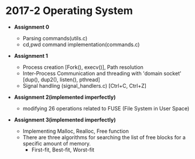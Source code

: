 2017-2 Operating System
=============  
* **Assignment 0**
    * Parsing commands(utils.c)
    * cd,pwd command implementation(commands.c)
  
* **Assignment 1** 
    * Process creation [Fork(), execv()], Path resolution
    * Inter-Process Communication and threading with 'domain socket' [dup(), dup2(), listen(), pthread]
    * Signal handling (signal_handlers.c) [Ctrl+C, Ctrl+Z]
  
* **Assignment 2(implemented imperfectly)**
    * modifying 26 operations related to FUSE (File System in User Space)
    
* **Assignment 3(implemented imperfectly)**
    * Implementing Malloc, Realloc, Free function
    * There are three algorithms for searching the list of free blocks for a specific amount of memory.  
      * First-fit, Best-fit, Worst-fit
